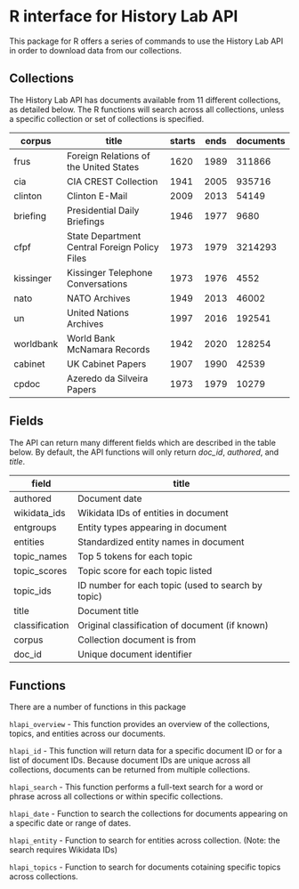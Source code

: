 
# R interface for History Lab API 

This package for R offers a series of commands to use the History Lab API in order to download data from our collections. 

## Collections

The History Lab API has documents available from 11 different collections, as detailed below. The R functions will search across all collections, unless a specific collection or set of collections is specified. 

|corpus|title|starts|ends|documents
|----|----|----|----|----|
|frus|Foreign Relations of the United States|1620|1989|311866|
|cia|CIA CREST Collection|1941|2005|935716|
|clinton|Clinton E-Mail|2009|2013|54149|
|briefing|Presidential Daily Briefings|1946|1977|9680|
|cfpf|State Department Central Foreign Policy Files|1973|1979|3214293|
|kissinger|Kissinger Telephone Conversations|1973|1976|4552|
|nato|NATO Archives|1949|2013|46002|
|un|United Nations Archives|1997|2016|192541|
|worldbank|World Bank McNamara Records|1942|2020|128254|
|cabinet|UK Cabinet Papers|1907|1990|42539|
|cpdoc|Azeredo da Silveira Papers|1973|1979|10279|

## Fields
The API can return many different fields which are described in the table below. By default, the API functions will only return _doc_id_, _authored_, and _title_. 

|field|title|
|----|----|
|authored|Document date|
|wikidata_ids|Wikidata IDs of entities in document|
|entgroups|Entity types appearing in document|
|entities|Standardized entity names in document|
|topic_names|Top 5 tokens for each topic|
|topic_scores|Topic score for each topic listed|
|topic_ids|ID number for each topic (used to search by topic)|
|title|Document title|
|classification|Original classification of document (if known)|
|corpus|Collection document is from|
|doc_id|Unique document identifier|


## Functions

There are a number of functions in this package 

``hlapi_overview`` - This function provides an overview of the collections, topics, and entities across our documents. 

``hlapi_id`` - This function will return data for a specific document ID or for a list of document IDs. Because document IDs are unique across all collections, documents can be returned from multiple collections. 

``hlapi_search`` - This function performs a full-text search for a word or phrase across all collections or within specific collections. 

``hlapi_date`` - Function to search the collections for documents appearing on a specific date or range of dates. 

``hlapi_entity`` - Function to search for entities across collection. (Note: the search requires Wikidata IDs)

``hlapi_topics`` - Function to search for documents cotaining specific topics across collections. 


